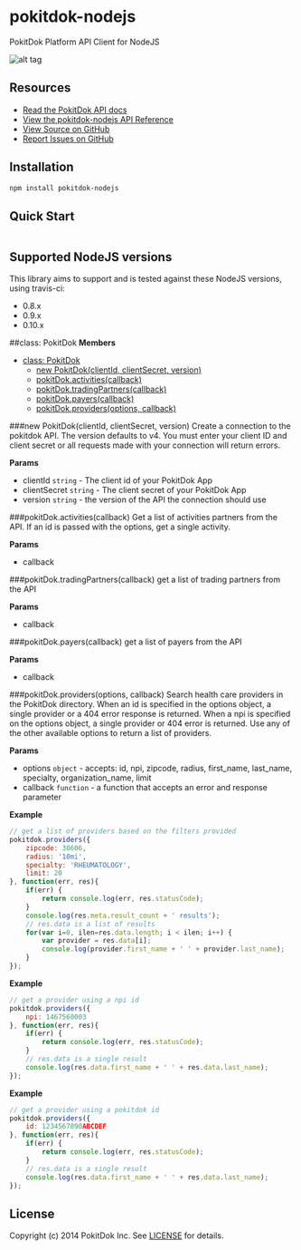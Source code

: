 pokitdok-nodejs
=============

PokitDok Platform API Client for NodeJS

![alt tag](https://pbs.twimg.com/profile_images/1557833527/alwaysbetonjs.png)

## Resources
* [Read the PokitDok API docs][apidocs]
* [View the pokitdok-nodejs API Reference](#PokitDok)
* [View Source on GitHub][code]
* [Report Issues on GitHub][issues]

[apidocs]: https://platform.pokitdok.com/documentation/v4#/
[code]: https://github.com/PokitDok/pokitdok-nodejs
[issues]: https://github.com/PokitDok/pokitdok-nodejs/issues

## Installation
```bash
npm install pokitdok-nodejs
```

## Quick Start
```javascript
```

## Supported NodeJS versions
This library aims to support and is tested against these NodeJS versions, 
using travis-ci:

* 0.8.x
* 0.9.x
* 0.10.x


<a name="PokitDok"></a>
##class: PokitDok
**Members**

* [class: PokitDok](#PokitDok)
  * [new PokitDok(clientId, clientSecret, version)](#new_PokitDok)
  * [pokitDok.activities(callback)](#PokitDok#activities)
  * [pokitDok.tradingPartners(callback)](#PokitDok#tradingPartners)
  * [pokitDok.payers(callback)](#PokitDok#payers)
  * [pokitDok.providers(options, callback)](#PokitDok#providers)

<a name="new_PokitDok"></a>
###new PokitDok(clientId, clientSecret, version)
Create a connection to the pokitdok API. The version defaults to v4. You must enter your client ID and client secret
or all requests made with your connection will return errors.

**Params**

- clientId `string` - The client id of your PokitDok App
- clientSecret `string` - The client secret of your PokitDok App
- version `string` - the version of the API the connection should use

<a name="PokitDok#activities"></a>
###pokitDok.activities(callback)
Get a list of activities partners from the API. If an id is passed with the options, get a single activity.

**Params**

- callback 

<a name="PokitDok#tradingPartners"></a>
###pokitDok.tradingPartners(callback)
get a list of trading partners from the API

**Params**

- callback 

<a name="PokitDok#payers"></a>
###pokitDok.payers(callback)
get a list of payers from the API

**Params**

- callback 

<a name="PokitDok#providers"></a>
###pokitDok.providers(options, callback)
Search health care providers in the PokitDok directory. When an id is specified in the options object, a single
provider or a 404 error response is returned.  When a npi is specified on the options object, a single provider or
404 error is returned. Use any of the other available options to return a list of providers.

**Params**

- options `object` - accepts: id, npi, zipcode, radius, first_name, last_name, specialty, organization_name, limit
- callback `function` - a function that accepts an error and response parameter

**Example**  
```js
// get a list of providers based on the filters provided
pokitdok.providers({
    zipcode: 30606,
    radius: '10mi',
    specialty: 'RHEUMATOLOGY',
    limit: 20
}, function(err, res){
    if(err) {
        return console.log(err, res.statusCode);
    }
    console.log(res.meta.result_count + ' results');
    // res.data is a list of results
    for(var i=0, ilen=res.data.length; i < ilen; i++) {
        var provider = res.data[i];
        console.log(provider.first_name + ' ' + provider.last_name);
    }
});
```

**Example**  
```js
// get a provider using a npi id
pokitdok.providers({
    npi: 1467560003
}, function(err, res){
    if(err) {
        return console.log(err, res.statusCode);
    }
    // res.data is a single result
    console.log(res.data.first_name + ' ' + res.data.last_name);
});
```

**Example**  
```js
// get a provider using a pokitdok id
pokitdok.providers({
    id: 1234567890ABCDEF
}, function(err, res){
    if(err) {
        return console.log(err, res.statusCode);
    }
    // res.data is a single result
    console.log(res.data.first_name + ' ' + res.data.last_name);
});
```




## License
Copyright (c) 2014 PokitDok Inc. See [LICENSE][] for details.

[license]: LICENSE.txt